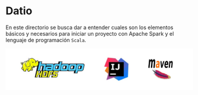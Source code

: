 # Datio

En este directorio se busca dar a entender cuales son los elementos básicos y necesarios para iniciar un proyecto con Apache Spark y el lenguaje de programación <code>Scala</code>.

![](https://raw.githubusercontent.com/gabrielfernando01/scala/master/Datio/image/header_scala.png)

